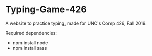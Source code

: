 # Typing-Game-426
A website to practice typing, made for UNC's Comp 426, Fall 2019.

Required dependencies: 
* npm install node
* npm install sass
